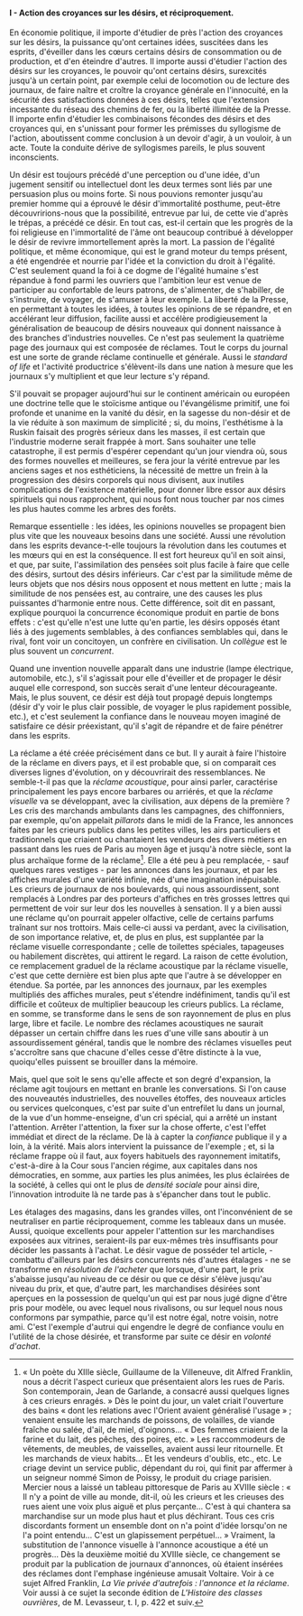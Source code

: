 #### I - Action des croyances sur les désirs, et réciproquement.

En économie politique, il importe d'étudier de près l'action des croyances sur les désirs, la puissance qu'ont certaines idées, suscitées dans les esprits, d'éveiller dans les cœurs certains désirs de consommation ou de production, et d'en éteindre d'autres. Il importe aussi d'étudier l'action des désirs sur les croyances, le pouvoir qu'ont certains désirs, surexcités jusqu'à un certain point, par exemple celui de locomotion ou de lecture des journaux, de faire naître et croître la croyance générale en l'innocuité, en la sécurité des satisfactions données à ces désirs, telles que l'extension incessante du réseau des chemins de fer, ou la liberté illimitée de la Presse. Il importe enfin d'étudier les combinaisons fécondes des désirs et des croyances qui, en s'unissant pour former les prémisses du syllogisme de l'action, aboutissent comme conclusion à un devoir d'agir, à un vouloir, à un acte. Toute la conduite dérive de syllogismes pareils, le plus souvent inconscients.

Un désir est toujours précédé d'une perception ou d'une idée, d'un jugement sensitif ou intellectuel dont les deux termes sont liés par une persuasion plus ou moins forte. Si nous pouvions remonter jusqu'au premier homme qui a éprouvé le désir d'immortalité posthume, peut-être découvririons-nous que la possibilité, entrevue par lui, de cette vie d'après le trépas, a précédé ce désir. En tout cas, est-il certain que les progrès de la foi religieuse en l'immortalité de l'âme ont beaucoup contribué à développer le désir de revivre immortellement après la mort. La passion de l'égalité politique, et même économique, qui est le grand moteur du temps présent, a été engendrée et nourrie par l'idée et la conviction du droit à l'égalité. C'est seulement quand la foi à ce dogme de l'égalité humaine s'est répandue à fond parmi les ouvriers que l'ambition leur est venue de participer au confortable de leurs patrons, de s'alimenter, de s'habiller, de s'instruire, de voyager, de s'amuser à leur exemple. La liberté de la Presse, en permettant à toutes les idées, à toutes les opinions de se répandre, et en accélérant leur diffusion, facilite aussi et accélère prodigieusement la généralisation de beaucoup de désirs nouveaux qui donnent naissance à des branches d'industries nouvelles. Ce n'est pas seulement la quatrième page des journaux qui est composée de réclames. Tout le corps du journal est une sorte de grande réclame continuelle et générale. Aussi le _standard of life_ et l'activité productrice s'élèvent-ils dans une nation à mesure que les journaux s'y multiplient et que leur lecture s'y répand.

S'il pouvait se propager aujourd'hui sur le continent américain ou européen une doctrine telle que le stoïcisme antique ou l'évangélisme primitif, une foi profonde et unanime en la vanité du désir, en la sagesse du non-désir et de la vie réduite à son maximum de simplicité ; si, du moins, l'esthétisme à la Ruskin faisait des progrès sérieux dans les masses, il est certain que l'industrie moderne serait frappée à mort. Sans souhaiter une telle catastrophe, il est permis d'espérer cependant qu'un jour viendra où, sous des formes nouvelles et meilleures, se fera jour la vérité entrevue par les anciens sages et nos esthéticiens, la nécessité de mettre un frein à la progression des désirs corporels qui nous divisent, aux inutiles complications de l'existence matérielle, pour donner libre essor aux désirs spirituels qui nous rapprochent, qui nous font nous toucher par nos cimes les plus hautes comme les arbres des forêts.

Remarque essentielle : les idées, les opinions nouvelles se propagent bien plus vite que les nouveaux besoins dans une société. Aussi une révolution dans les esprits devance-t-elle toujours la révolution dans les coutumes et les mœurs qui en est la conséquence. Il est fort heureux qu'il en soit ainsi, et que, par suite, l'assimilation des pensées soit plus facile à faire que celle des désirs, surtout des désirs inférieurs. Car c'est par la similitude même de leurs objets que nos désirs nous opposent et nous mettent en lutte ; mais la similitude de nos pensées est, au contraire, une des causes les plus puissantes d'harmonie entre nous. Cette différence, soit dit en passant, explique pourquoi la concurrence économique produit en partie de bons effets : c'est qu'elle n'est une lutte qu'en partie, les désirs opposés étant liés à des jugements semblables, à des confiances semblables qui, dans le rival, font voir un concitoyen, un confrère en civilisation. Un _collègue_ est le plus souvent un _concurrent_.

Quand une invention nouvelle apparaît dans une industrie (lampe électrique, automobile, etc.), s'il s'agissait pour elle d'éveiller et de propager le désir auquel elle correspond, son succès serait d'une lenteur décourageante. Mais, le plus souvent, ce désir est déjà tout propagé depuis longtemps (désir d'y voir le plus clair possible, de voyager le plus rapidement possible, etc.), et c'est seulement la confiance dans le nouveau moyen imaginé de satisfaire ce désir préexistant, qu'il s'agit de répandre et de faire pénétrer dans les esprits.

La réclame a été créée précisément dans ce but. Il y aurait à faire l'histoire de la réclame en divers pays, et il est probable que, si on comparait ces diverses lignes d'évolution, on y découvrirait des ressemblances. Ne semble-t-il pas que la _réclame acoustique_, pour ainsi parler, caractérise principalement les pays encore barbares ou arriérés, et que la _réclame visuelle_ va se développant, avec la civilisation, aux dépens de la première ? Les cris des marchands ambulants dans les campagnes, des chiffonniers, par exemple, qu'on appelait _pillarots_ dans le midi de la France, les annonces faites par les crieurs publics dans les petites villes, les airs particuliers et traditionnels que criaient ou chantaient les vendeurs des divers métiers en passant dans les rues de Paris au moyen âge et jusqu'à notre siècle, sont la plus archaïque forme de la réclame[^56]. Elle a été peu à peu remplacée, - sauf quelques rares vestiges - par les annonces dans les journaux, et par les affiches murales d'une variété infinie, née d'une imagination inépuisable. Les crieurs de journaux de nos boulevards, qui nous assourdissent, sont remplacés à Londres par des porteurs d'affiches en très grosses lettres qui permettent de voir sur leur dos les nouvelles à sensation. Il y a bien aussi une réclame qu'on pourrait appeler olfactive, celle de certains parfums traînant sur nos trottoirs. Mais celle-ci aussi va perdant, avec la civilisation, de son importance relative, et, de plus en plus, est supplantée par la réclame visuelle correspondante ; celle de toilettes spéciales, tapageuses ou habilement discrètes, qui attirent le regard. La raison de cette évolution, ce remplacement graduel de la réclame acoustique par la réclame visuelle, c'est que cette dernière est bien plus apte que l'autre à se développer en étendue. Sa portée, par les annonces des journaux, par les exemples multipliés des affiches murales, peut s'étendre indéfiniment, tandis qu'il est difficile et coûteux de multiplier beaucoup les crieurs publics. La réclame, en somme, se transforme dans le sens de son rayonnement de plus en plus large, libre et facile. Le nombre des réclames acoustiques ne saurait dépasser un certain chiffre dans les rues d'une ville sans aboutir à un assourdissement général, tandis que le nombre des réclames visuelles peut s'accroître sans que chacune d'elles cesse d'être distincte à la vue, quoiqu'elles puissent se brouiller dans la mémoire.

Mais, quel que soit le sens qu'elle affecte et son degré d'expansion, la réclame agit toujours en mettant en branle les conversations. Si l'on cause des nouveautés industrielles, des nouvelles étoffes, des nouveaux articles ou services quelconques, c'est par suite d'un entrefilet lu dans un journal, de la vue d'un homme-enseigne, d'un cri spécial, qui a arrêté un instant l'attention. Arrêter l'attention, la fixer sur la chose offerte, c'est l'effet immédiat et direct de la réclame. De là à capter la _confiance_ publique il y a loin, à la vérité. Mais alors intervient la puissance de l'exemple ; et, si la réclame frappe où il faut, aux foyers habituels des rayonnement imitatifs, c'est-à-dire à la Cour sous l'ancien régime, aux capitales dans nos démocraties, en somme, aux parties les plus animées, les plus éclairées de la société, à celles qui ont le plus de _densité sociale_ pour ainsi dire, l'innovation introduite là ne tarde pas à s'épancher dans tout le public.

Les étalages des magasins, dans les grandes villes, ont l'inconvénient de se neutraliser en partie réciproquement, comme les tableaux dans un musée. Aussi, quoique excellents pour appeler l'attention sur les marchandises exposées aux vitrines, seraient-ils par eux-mêmes très insuffisants pour décider les passants à l'achat. Le désir vague de posséder tel article, - combattu d'ailleurs par les désirs concurrents nés d'autres étalages - ne se transforme en _résolution de l'acheter_ que lorsque, d'une part, le prix s'abaisse jusqu'au niveau de ce désir ou que ce désir s'élève jusqu'au niveau du prix, et que, d'autre part, les marchandises désirées sont aperçues en la possession de quelqu'un qui est par nous jugé digne d'être pris pour modèle, ou avec lequel nous rivalisons, ou sur lequel nous nous conformons par sympathie, parce qu'il est notre égal, notre voisin, notre ami. C'est l'exemple d'autrui qui engendre le degré de confiance voulu en l'utilité de la chose désirée, et transforme par suite ce désir en _volonté d'achat_.

[^56]: « Un poète du XIIIe siècle, Guillaume de la Villeneuve, dit Alfred Franklin, nous a décrit l'aspect curieux que présentaient alors les rues de Paris. Son contemporain, Jean de Garlande, a consacré aussi quelques lignes à ces crieurs enragés. » Dès le point du jour, un valet criait l'ouverture des bains « dont les relations avec l'Orient avaient généralisé l'usage » ; venaient ensuite les marchands de poissons, de volailles, de viande fraîche ou salée, d'ail, de miel, d'oignons… « Des femmes criaient de la farine et du lait, des pêches, des poires, etc. » Les raccommodeurs de vêtements, de meubles, de vaisselles, avaient aussi leur ritournelle. Et les marchands de vieux habits… Et les vendeurs d'oublis, etc., etc. Le criage devint un service public, dépendant du roi, qui finit par affermer à un seigneur nommé Simon de Poissy, le produit du criage parisien. Mercier nous a laissé un tableau pittoresque de Paris au XVIIIe siècle : « Il n'y a point de ville au monde, dit-il, où les crieurs et les crieuses des rues aient une voix plus aiguë et plus perçante… C'est à qui chantera sa marchandise sur un mode plus haut et plus déchirant. Tous ces cris discordants forment un ensemble dont on n'a point d'idée lorsqu'on ne l'a point entendu… C'est un glapissement perpétuel… » Vraiment, la substitution de l'annonce visuelle à l'annonce acoustique a été un progrès… Dès la deuxième moitié du XVIIIe siècle, ce changement se produit par la publication de journaux d'annonces, où étaient insérées des réclames dont l'emphase ingénieuse amusait Voltaire. Voir à ce sujet Alfred Franklin, _La Vie privée d'autrefois : l'annonce et la réclame_. Voir aussi à ce sujet la seconde édition de _L'Histoire des classes ouvrières_, de M. Levasseur, t. I, p. 422 et suiv.
